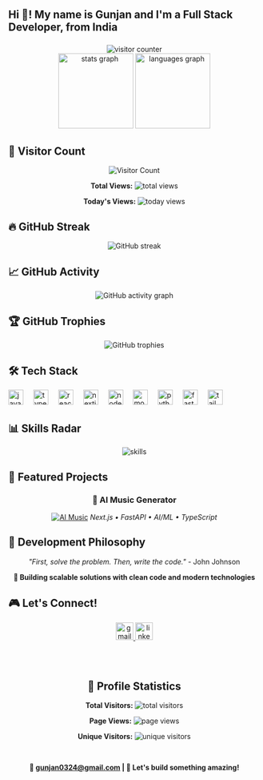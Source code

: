 <h2 align="left">Hi 👋! My name is Gunjan and I'm a Full Stack Developer, from India</h2>

###

<div align="center">
  <img src="https://komarev.com/ghpvc/?username=Gunjan0324&label=Profile%20Views&color=blue&style=for-the-badge" alt="visitor counter" />
  <br/>
  <img src="https://github-readme-stats.vercel.app/api?username=Gunjan0324&hide_title=false&hide_rank=false&show_icons=true&include_all_commits=true&count_private=true&disable_animations=false&theme=dracula&locale=en&hide_border=false" height="150" alt="stats graph"  />
  <img src="https://github-readme-stats.vercel.app/api/top-langs?username=Gunjan0324&locale=en&hide_title=false&layout=compact&card_width=320&langs_count=5&theme=dracula&hide_border=false" height="150" alt="languages graph"  />
</div>

###

## 👀 Visitor Count
<div align="center">
  
  ![Visitor Count](https://visitor-badge.laobi.icu/badge?page_id=Gunjan0324.Gunjan0324)
  
  **Total Views:** <img src="https://komarev.com/ghpvc/?username=Gunjan0324&color=blueviolet" alt="total views" />
  
  **Today's Views:** <img src="https://komarev.com/ghpvc/?username=Gunjan0324&color=green&label=Today" alt="today views" />

</div>

###

## 🔥 GitHub Streak
<div align="center">
  <img src="https://streak-stats.demolab.com/?user=Gunjan0324&theme=dark&hide_border=true" alt="GitHub streak" />
</div>

###

## 📈 GitHub Activity
<div align="center">
  <img src="https://github-readme-activity-graph.vercel.app/graph?username=Gunjan0324&theme=react-dark&hide_border=true&area=true" alt="GitHub activity graph" />
</div>

###

## 🏆 GitHub Trophies
<div align="center">
  <img src="https://github-profile-trophy.vercel.app/?username=Gunjan0324&theme=radical&no-frame=true&no-bg=false&margin-w=4" alt="GitHub trophies" />
</div>

###

## 🛠️ Tech Stack
<div align="left">
  <img src="https://cdn.jsdelivr.net/gh/devicons/devicon/icons/javascript/javascript-original.svg" height="30" alt="javascript" />
  <img width="12" />
  <img src="https://cdn.jsdelivr.net/gh/devicons/devicon/icons/typescript/typescript-original.svg" height="30" alt="typescript" />
  <img width="12" />
  <img src="https://cdn.jsdelivr.net/gh/devicons/devicon/icons/react/react-original.svg" height="30" alt="react" />
  <img width="12" />
  <img src="https://cdn.jsdelivr.net/gh/devicons/devicon/icons/nextjs/nextjs-original.svg" height="30" alt="nextjs" />
  <img width="12" />
  <img src="https://cdn.jsdelivr.net/gh/devicons/devicon/icons/nodejs/nodejs-original.svg" height="30" alt="nodejs" />
  <img width="12" />
  <img src="https://cdn.jsdelivr.net/gh/devicons/devicon/icons/mongodb/mongodb-original.svg" height="30" alt="mongodb" />
  <img width="12" />
  <img src="https://cdn.jsdelivr.net/gh/devicons/devicon/icons/python/python-original.svg" height="30" alt="python" />
  <img width="12" />
  <img src="https://cdn.jsdelivr.net/gh/devicons/devicon/icons/fastapi/fastapi-original.svg" height="30" alt="fastapi" />
  <img width="12" />
  <img src="https://cdn.jsdelivr.net/gh/devicons/devicon/icons/tailwindcss/tailwindcss-original.svg" height="30" alt="tailwindcss" />
</div>

###

## 📊 Skills Radar
<div align="center">
  <img src="https://skillicons.dev/icons?i=react,nextjs,nodejs,python,mongodb,tailwind,aws,git,js,ts,html,css,vscode" alt="skills" />
</div>

###

## 🚀 Featured Projects
<div align="center">

### 🎵 AI Music Generator
[![AI Music](https://img.shields.io/badge/Project-AI_Music_SaaS-blue?style=for-the-badge)](https://github.com/Gunjan0324/ai-music-saas)
*Next.js • FastAPI • AI/ML • TypeScript*

</div>

###



## 💫 Development Philosophy
<div align="center">
  
  *"First, solve the problem. Then, write the code."* - John Johnson

  **🚀 Building scalable solutions with clean code and modern technologies**

</div>

###

## 🎮 Let's Connect!
<div align="center">
  <a href="mailto:gunjan0324@gmail.com">
    <img src="https://img.shields.io/static/v1?message=Gmail&logo=gmail&label=Email&color=D14836&logoColor=white&labelColor=&style=for-the-badge" height="35" alt="gmail" />
  </a>
  <a href="https://www.linkedin.com/in/gunjan-982218257">
    <img src="https://img.shields.io/static/v1?message=LinkedIn&logo=linkedin&label=LinkedIn&color=0077B5&logoColor=white&labelColor=&style=for-the-badge" height="35" alt="linkedin" />
  </a>
  
  <br><br>
  
  ## 🌟 Profile Statistics
  <div align="center">
    
  **Total Visitors:** <img src="https://komarev.com/ghpvc/?username=Gunjan0324&color=blue&style=flat-square" alt="total visitors" />
  
  **Page Views:** <img src="https://visitor-badge.laobi.icu/badge?page_id=Gunjan0324.Gunjan0324" alt="page views" />
  
  **Unique Visitors:** <img src="https://komarev.com/ghpvc/?username=Gunjan0324&color=orange&label=Unique%20Visitors" alt="unique visitors" />

  </div>
  
  <br>
  
  **📧 gunjan0324@gmail.com | 💼 Let's build something amazing!**
</div>

###
